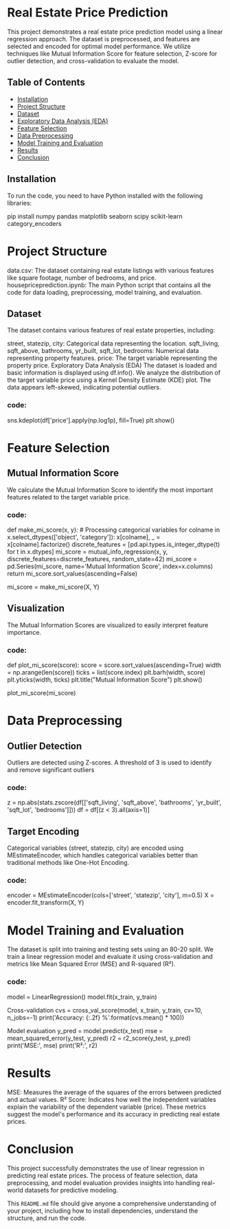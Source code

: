 # Real Estate Price Prediction

This project demonstrates a real estate price prediction model using a linear regression approach. The dataset is preprocessed, and features are selected and encoded for optimal model performance. We utilize techniques like Mutual Information Score for feature selection, Z-score for outlier detection, and cross-validation to evaluate the model.

## Table of Contents
- [Installation](#installation)
- [Project Structure](#project-structure)
- [Dataset](#dataset)
- [Exploratory Data Analysis (EDA)](#exploratory-data-analysis-eda)
- [Feature Selection](#feature-selection)
- [Data Preprocessing](#data-preprocessing)
- [Model Training and Evaluation](#model-training-and-evaluation)
- [Results](#results)
- [Conclusion](#conclusion)

## Installation

To run the code, you need to have Python installed with the following libraries:


pip install numpy pandas matplotlib seaborn scipy scikit-learn category_encoders

# Project Structure
data.csv: The dataset containing real estate listings with various features like square footage, number of bedrooms, and price.
housepriceprediction.ipynb: The main Python script that contains all the code for data loading, preprocessing, model training, and evaluation.

## Dataset
The dataset contains various features of real estate properties, including:

street, statezip, city: Categorical data representing the location.
sqft_living, sqft_above, bathrooms, yr_built, sqft_lot, bedrooms: Numerical data representing property features.
price: The target variable representing the property price.
Exploratory Data Analysis (EDA)
The dataset is loaded and basic information is displayed using df.info(). We analyze the distribution of the target variable price using a Kernel Density Estimate (KDE) plot. The data appears left-skewed, indicating potential outliers.
### code:
sns.kdeplot(df['price'].apply(np.log1p), fill=True)
plt.show()

# Feature Selection
## Mutual Information Score
We calculate the Mutual Information Score to identify the most important features related to the target variable price.
### code:
def make_mi_score(x, y):
    # Processing categorical variables
    for colname in x.select_dtypes(['object', 'category']):
        x[colname], _ = x[colname].factorize()
    discrete_features = [pd.api.types.is_integer_dtype(t) for t in x.dtypes]
    mi_score = mutual_info_regression(x, y, discrete_features=discrete_features, random_state=42)
    mi_score = pd.Series(mi_score, name='Mutual Information Score', index=x.columns)
    return mi_score.sort_values(ascending=False)

mi_score = make_mi_score(X, Y)
## Visualization
The Mutual Information Scores are visualized to easily interpret feature importance.
### code:
def plot_mi_score(score):
    score = score.sort_values(ascending=True)
    width = np.arange(len(score))
    ticks = list(score.index)
    plt.barh(width, score)
    plt.yticks(width, ticks)
    plt.title("Mutual Information Score")
    plt.show()

plot_mi_score(mi_score)

# Data Preprocessing
## Outlier Detection
Outliers are detected using Z-scores. A threshold of 3 is used to identify and remove significant outliers
### code:
z = np.abs(stats.zscore(df[['sqft_living', 'sqft_above', 'bathrooms', 'yr_built', 'sqft_lot', 'bedrooms']]))
df = df[(z < 3).all(axis=1)]
## Target Encoding
Categorical variables (street, statezip, city) are encoded using MEstimateEncoder, which handles categorical variables better than traditional methods like One-Hot Encoding.
### code:
encoder = MEstimateEncoder(cols=['street', 'statezip', 'city'], m=0.5)
X = encoder.fit_transform(X, Y)

# Model Training and Evaluation
The dataset is split into training and testing sets using an 80-20 split. We train a linear regression model and evaluate it using cross-validation and metrics like Mean Squared Error (MSE) and R-squared (R²).
### code:
model = LinearRegression()
model.fit(x_train, y_train)

 Cross-validation
cvs = cross_val_score(model, x_train, y_train, cv=10, n_jobs=-1)
print('Accuracy: {:.2f} %'.format(cvs.mean() * 100))

Model evaluation
y_pred = model.predict(x_test)
mse = mean_squared_error(y_test, y_pred)
r2 = r2_score(y_test, y_pred)
print('MSE:', mse)
print('R²:', r2)

# Results
MSE: Measures the average of the squares of the errors between predicted and actual values.
R² Score: Indicates how well the independent variables explain the variability of the dependent variable (price).
These metrics suggest the model's performance and its accuracy in predicting real estate prices.

# Conclusion
This project successfully demonstrates the use of linear regression in predicting real estate prices. The process of feature selection, data preprocessing, and model evaluation provides insights into handling real-world datasets for predictive modeling.

This `README.md` file should give anyone a comprehensive understanding of your project, including how to install dependencies, understand the structure, and run the code.
